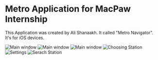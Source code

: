 <h1>Metro Application for MacPaw Internship</h1>

<p> 
This Application was created by Ali Shanaakh. It called "Metro Navigator".
It's for iOS devices.
</p>

<div width="500px" height="300px" background-color="gray"> 
    <img src="resource/eng.png" alt="Main window">
    <img src="resource/rus.png" alt="Main window">
    <img src="resource/ua.png" alt="Main window">
    <img src="resource/choose1.png" alt="Choosing Station">
    <img src="resource/lang.png" alt="Settings">
    <img src="resource/search.png" alt="Serach Station">
</div>